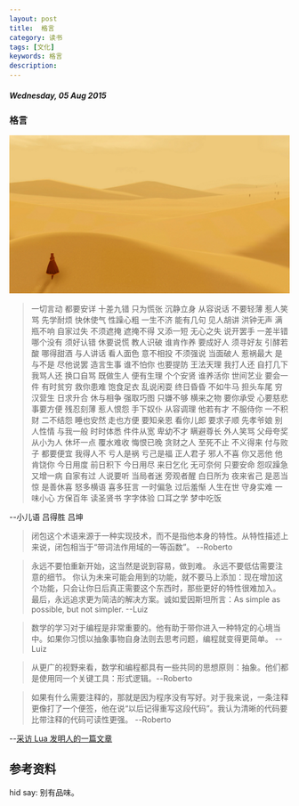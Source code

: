 ```yaml
---
layout: post
title:  格言
category: 读书
tags: [文化]
keywords: 格言
description: 
---
```


##### Wednesday, 05 Aug 2015

### 格言

![旅途](/../../assets/img/book/2015/journey_39.jpg)

> 一切言动 都要安详 十差九错 只为慌张
沉静立身 从容说话 不要轻薄 惹人笑骂
先学耐烦 快休使气 性躁心粗 一生不济
能有几句 见人胡讲 洪钟无声 满瓶不响
自家过失 不须遮掩 遮掩不得 又添一短
无心之失 说开罢手 一差半错 哪个没有
须好认错 休要说慌 教人识破 谁肯作养
要成好人 须寻好友 引酵若酸 哪得甜酒
与人讲话 看人面色 意不相投 不须强说
当面破人 惹祸最大 是与不是 尽他说罢
造言生事 谁不怕你 也要提防 王法天理
我打人还 自打几下 我骂人还 换口自骂
既做生人 便有生理 个个安贤 谁养活你
世间艺业 要会一件 有时贫穷 救你患难
饱食足衣 乱说闲耍 终日昏昏 不如牛马
担头车尾 穷汉营生 日求升合 休与相争
强取巧图 只嫌不够 横来之物 要你承受
心要慈悲 事要方便 残忍刻薄 惹人恨怨
手下奴仆 从容调理 他若有才 不服侍你
一不积财 二不结怨 睡也安然 走也方便
要知亲恩 看你儿郎 要求子顺 先孝爷娘
别人性情 与我一般 时时体悉 件件从宽
卑幼不才 瞒避尊长 外人笑骂 父母夸奖
从小为人 休坏一点 覆水难收 悔恨已晚
贪财之人 至死不止 不义得来 付与败子
都要便宜 我得人不 亏人是祸 亏己是福
正人君子 邪人不喜 你又恶他 他肯饶你
今日用度 前日积下 今日用尽 来日乞化
无可奈何 只要安命 怨叹躁急 又增一病
自家有过 人说要听 当局者迷 旁观者醒
白日所为 夜来省己 是恶当惊 是善休喜
怒多横语 喜多狂言 一时偏急 过后羞惭
人生在世 守身实难 一味小心 方保百年
读圣贤书 字字体验 口耳之学 梦中吃饭

--小儿语 吕得胜 吕坤

> 闭包这个术语来源于一种实现技术，而不是指他本身的特性。从特性描述上来说，闭包相当于“带词法作用域的一等函数”。 --Roberto

> 永远不要怕重新开始，这当然是说到容易，做到难。
永远不要低估需要注意的细节。
你认为未来可能会用到的功能，就不要马上添加：现在增加这个功能，只会让你日后真正需要这个东西时，那些更好的特性很难加入。
最后，永远追求更为简洁的解决方案。诚如爱因斯坦所言：As simple as possible, but not simpler.
--Luiz

> 数学的学习对于编程是非常重要的。他有助于带你进入一种特定的心境当中。如果你习惯以抽象事物自身法则去思考问题，编程就变得更简单。
--Luiz

> 从更广的视野来看，数学和编程都具有一些共同的思想原则：抽象。他们都是使用同一个关键工具：形式逻辑。--Roberto

> 如果有什么需要注释的，那就是因为程序没有写好。对于我来说，一条注释更像打了一个便签，他在说“以后记得重写这段代码”。我认为清晰的代码要比带注释的代码可读性更强。
--Roberto


--[采访 Lua 发明人的一篇文章](http://blog.codingnow.com/2010/06/masterminds_of_programming_7_lua.html)
## 参考资料

hid say: 别有品味。


